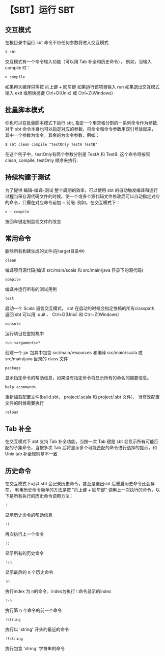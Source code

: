 # 【SBT】运行 SBT

## 交互模式

在根目录中运行 sbt 命令不带任何参数将进入交互模式

```
$ sbt
```

交互模式有一个命令输入功能（可以用 Tab 补全和历史命令）， 例如，当输入 compile 时：

```
> compile
```

如果再次编译只需按 向上键 + 回车键 如果运行该项目输入 run 如果退出交互模式输入 exit 或用快捷键 Ctrl+D(Unix) 或 Ctrl+Z(Windows)

## 批量脚本模式

你也可以在批量脚本模式下运行 sbt, 指定一个用空格分割的一系列命令作为参数. 对于 sbt 命令本身也可以指定对应的参数，将命令和命令参数用双引号括起来，其中一个参数为命令，其余的为命令参数，例如：

```
$ sbt clean compile "testOnly TestA TestB"
```

在这个例子中，testOnly有两个参数分别是 TestA 和 TestB. 这个命令将按照 clean, compile, testOnly 顺序来执行.

## 持续构建于测试

为了提供 编辑-编译-测试 整个周期的效率，可以使用 sbt 的自动触发编译和运行过程当保存源代码文件的时候。使一个或多个源代码文件修改后可以自动指定对应的命令，只需在对应命令前加 ~ 前缀. 例如，在交互模式下：

```
> ~ compile
```

按回车键定制监视文件的改变

## 常用命令

删除所有构建生成的文件(在target目录中)

```
clean
```



编译项目源代码(编译 src/main/scala 和 src/main/java 目录下的源代码)

```
compile
```



编译并运行所有的测试用例

```
test
```



启动一个 Scala 语言交互模式， sbt 在启动的时候会指定依赖的所有classpath, 返回 sbt 可以用 :quit 、 Ctrl+D(Unix) 和 Ctrl+Z(Windows)

```
console
```



运行项目在虚拟机中

```
run <arguments>*
```



创建一个 jar 包其中包含 src/main/resources 和编译 src/main/scala 或 src/main/java 目录的 class 文件

```
package
```



显示指定命令的帮助信息，如果没有指定命令将显示所有的命名的摘要信息。

```
help <command>
```



重新加载配置文件(build.sbt， project/.scala 和 project/.sbt 文件)， 当修改配置文件的时候需要执行

```
reload
```



## Tab 补全

在交互模式下 sbt 支持 Tab 补全功能，当按一次 Tab 键是 sbt 会显示所有可能匹配的子集命令，当按多次 Tab 后将显示多个可能匹配的命令进行选择的提示，和 Unix tab 补全规则基本一致

## 历史命令

在交互模式下可以 sbt 会记录历史命令，甚至是退出sbt 后重启历史命令还会存在， 利用历史命令简单的方法是按 "向上键 + 回车键" 调用上一次执行的命令，以下是所有执行的历史命令调用方法：

```
!
```

显示历史命令的帮助信息

```
!!
```

再次执行上一个命令

```
!:
```

显示所有的历史命令

```
!:n
```

显示最后的 n 个历史命令

```
!n
```

执行index 为 n的命令，index为执行 !:命令显示的index

```
!-n
```

执行第 n 个命令的前一个命令

```
!string
```

执行以 'string' 开头的最近的命令

```
!?string
```

执行包含 'string' 字符串的命令

